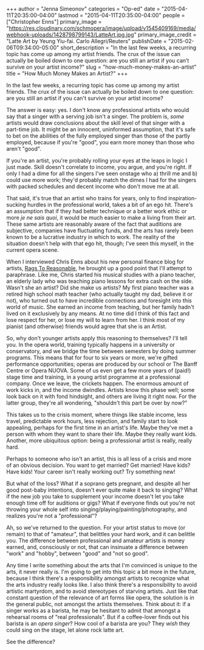 +++
author = "Jenna Simeonov"
categories = "Op-ed"
date = "2015-04-11T20:35:00-04:00"
lastmod = "2015-04-11T20:35:00-04:00"
people = ["Christopher Enns"]
primary_image = "https://res.cloudinary.com/schmopera/image/upload/v1545409169/media/webhook-uploads/1428798799143/LatteArt.jpg.jpg"
primary_image_credit = "Latte Art by Yeung Yiu-fai. Carlo Allegri/Reuters"
publishDate = "2015-02-06T09:34:00-05:00"
short_description = "In the last few weeks, a recurring topic has come up among my artist friends. The crux of the issue can actually be boiled down to one question: are you still an artist if you can’t survive on your artist income?"
slug = "how-much-money-makes-an-artist"
title = "How Much Money Makes an Artist?"
+++

<p>
	In the last few weeks, a recurring topic has come up among my artist friends. The crux of the issue can actually be boiled down to one question: are you still an artist if you can't survive on your artist income?
</p>
<p>
	The answer is easy: yes. I don't know any professional artists who would say that a singer with a serving job isn't a singer. The problem is, <em>some </em>artists would draw conclusions about the skill level of that singer with a part-time job. It might be an innocent, uninformed assumption, that it's safe to bet on the abilities of the fully employed singer than those of the partly employed, because if you're "good", you earn more money than those who aren't "good".
</p>
<p>
	If you're an artist, you're probably rolling your eyes at the leaps in logic I just made. Skill doesn't correlate to income, you argue, and you're right. If only I had a dime for all the singers I've seen onstage who a) thrill me and b) could use more work; they'd probably match the dimes I had for the singers with packed schedules and decent income who don't move me at all.
</p>
<p>
	That said, it's true that an artist who trains for years, only to find inspiration-sucking hurdles in the professional world, takes a bit of an ego hit. There's an assumption that if they had better technique or a better work ethic or more <em>je ne sais quoi</em>, it would be much easier to make a living from their art. These same artists are reasonably aware of the fact that auditions are subjective, companies have fluctuating funds, and the arts has rarely been known to be a lucrative industry in which to work. The reality of the situation doesn't help with that ego hit, though; I've seen this myself, in the current opera scene.
</p>
<p>
	When I interviewed Chris Enns about his new personal finance blog for artists, <a href="http://www.ragstoreasonable.com/" target="_blank">Rags To Reasonable</a>, he brought up a good point that I'll attempt to paraphrase. Like me, Chris started his musical studies with a piano teacher, an elderly lady who was teaching piano lessons for extra cash on the side. Wasn't she an artist? Did she make us artists? My first piano teacher was a retired high school math teacher (who actually taught my dad, believe it or not), who turned out to have incredible connections and foresight into this world of music. She earned an income from teaching, but her family hadn't lived on it exclusively by any means. At no time did I think of this fact and lose respect for her, or lose my will to learn from her. I think most of my pianist (and otherwise) friends would agree that she is an Artist.
</p>
<p>
	So, why don't younger artists apply this reasoning to themselves? I'll tell you. In the opera world, training typically happens in a university or conservatory, and we bridge the time between semesters by doing summer programs. This means that for four to six years or more, we're gifted performance opportunities; operas are produced by our school or The Banff Centre or Opera NUOVA. Some of us even get a few more years of (paid!) stage time and training, in a young artist programme at a professional company. Once we leave, the crickets happen. The enormous amount of work kicks in, and the income dwindles. Artists know this phase well; some look back on it with fond hindsight, and others are living it right now. For the latter group, they're all wondering, "shouldn't this part be over by now?"
</p>
<p>
	This takes us to the crisis moment, where things like stable income, less travel, predictable work hours, less rejection, and family start to look appealing, perhaps for the first time in an artist's life. Maybe they've met a person with whom they want to share their life. Maybe they really want kids. Another, more ubiquitous option: being a professional artist is really, really hard.
</p>
<p>
	Perhaps to someone who isn't an artist, this is all less of a crisis and more of an obvious decision. You want to get married? Get married! Have kids? Have kids! Your career isn't really working out? Try something new!
</p>
<p>
	But what of the loss? What if a soprano gets pregnant, and despite all her good post-baby intentions, doesn't ever quite make it back to singing? What if the new job you take to supplement your income doesn't let you take enough time off for auditions or gigs? What if everyone finds out you're not throwing your whole self into singing/playing/painting/photography, and realizes you're not a "professional"?
</p>
<p>
	Ah, so we've returned to the question. For your artist status to move (or remain) to that of "amateur", that belittles your hard work, and it can belittle you. The difference between professional and amateur artists is money earned, and, consciously or not, that can insinuate a difference between "work" and "hobby", between "good" and "not so good".
</p>
<p>
	Any time I write something about the arts that I'm convinced is unique to the arts, it never really is. I'm going to get into this topic a bit more in the future, because I think there's a responsibility amongst artists to recognize what the arts industry really looks like. I also think there's a responsibility to avoid artistic martyrdom, and to avoid stereotypes of starving artists. Just like that constant question of the relevance of art forms like opera, the solution is in the general public, not amongst the artists themselves. Think about it: if a singer works as a barista, he may be hesitant to admit that amongst a rehearsal rooms of "real professionals". But if a coffee-lover finds out his barista is an <em>opera singer</em>? How cool of a barista are you? They <em>wish</em> they could sing on the stage, let alone rock latte art.
</p>
<p>
	See the difference?
</p>
